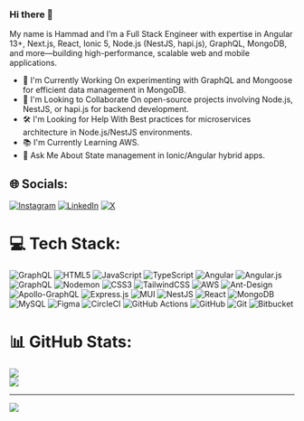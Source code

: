 ### Hi there 👋

My name is Hammad and I’m a Full Stack Engineer with expertise in Angular 13+, Next.js, React, Ionic 5, Node.js (NestJS, hapi.js), GraphQL, MongoDB, and more—building high-performance, scalable web and mobile applications.

- 🌱 I'm Currently Working On experimenting with GraphQL and Mongoose for efficient data management in MongoDB.
- 🤝 I'm Looking to Collaborate On open-source projects involving Node.js, NestJS, or hapi.js for backend development.
- 🛠️ I'm Looking for Help With Best practices for microservices architecture in Node.js/NestJS environments.
- 📚 I'm Currently Learning AWS.
- 💬 Ask Me About State management in Ionic/Angular hybrid apps.

## 🌐 Socials:
[![Instagram](https://img.shields.io/badge/Instagram-%23E4405F.svg?logo=Instagram&logoColor=white)](https://www.instagram.com/haammadali/) [![LinkedIn](https://img.shields.io/badge/LinkedIn-%230077B5.svg?logo=linkedin&logoColor=white)](https://www.linkedin.com/in/hammadev/) [![X](https://img.shields.io/badge/X-black.svg?logo=X&logoColor=white)](https://x.com/https://twitter.com/HAMMAD_ALI1019) 

# 💻 Tech Stack:
![GraphQL](https://img.shields.io/badge/-GraphQL-E10098?style=for-the-badge&logo=graphql&logoColor=white) ![HTML5](https://img.shields.io/badge/html5-%23E34F26.svg?style=for-the-badge&logo=html5&logoColor=white) ![JavaScript](https://img.shields.io/badge/javascript-%23323330.svg?style=for-the-badge&logo=javascript&logoColor=%23F7DF1E) ![TypeScript](https://img.shields.io/badge/typescript-%23007ACC.svg?style=for-the-badge&logo=typescript&logoColor=white) ![Angular](https://img.shields.io/badge/angular-%23DD0031.svg?style=for-the-badge&logo=angular&logoColor=white) ![Angular.js](https://img.shields.io/badge/angular.js-%23E23237.svg?style=for-the-badge&logo=angularjs&logoColor=white) ![GraphQL](https://img.shields.io/badge/-GraphQL-E10098?style=for-the-badge&logo=graphql&logoColor=white) ![Nodemon](https://img.shields.io/badge/NODEMON-%23323330.svg?style=for-the-badge&logo=nodemon&logoColor=%BBDEAD) ![CSS3](https://img.shields.io/badge/css3-%231572B6.svg?style=for-the-badge&logo=css3&logoColor=white) ![TailwindCSS](https://img.shields.io/badge/tailwindcss-%2338B2AC.svg?style=for-the-badge&logo=tailwind-css&logoColor=white) ![AWS](https://img.shields.io/badge/AWS-%23FF9900.svg?style=for-the-badge&logo=amazon-aws&logoColor=white) ![Ant-Design](https://img.shields.io/badge/-AntDesign-%230170FE?style=for-the-badge&logo=ant-design&logoColor=white) ![Apollo-GraphQL](https://img.shields.io/badge/-ApolloGraphQL-311C87?style=for-the-badge&logo=apollo-graphql) ![Express.js](https://img.shields.io/badge/express.js-%23404d59.svg?style=for-the-badge&logo=express&logoColor=%2361DAFB) ![MUI](https://img.shields.io/badge/MUI-%230081CB.svg?style=for-the-badge&logo=mui&logoColor=white) ![NestJS](https://img.shields.io/badge/nestjs-%23E0234E.svg?style=for-the-badge&logo=nestjs&logoColor=white) ![React](https://img.shields.io/badge/react-%2320232a.svg?style=for-the-badge&logo=react&logoColor=%2361DAFB) ![MongoDB](https://img.shields.io/badge/MongoDB-%234ea94b.svg?style=for-the-badge&logo=mongodb&logoColor=white) ![MySQL](https://img.shields.io/badge/mysql-4479A1.svg?style=for-the-badge&logo=mysql&logoColor=white) ![Figma](https://img.shields.io/badge/figma-%23F24E1E.svg?style=for-the-badge&logo=figma&logoColor=white) ![CircleCI](https://img.shields.io/badge/circleci-%23161616.svg?style=for-the-badge&logo=circleci&logoColor=white) ![GitHub Actions](https://img.shields.io/badge/github%20actions-%232671E5.svg?style=for-the-badge&logo=githubactions&logoColor=white) ![GitHub](https://img.shields.io/badge/github-%23121011.svg?style=for-the-badge&logo=github&logoColor=white) ![Git](https://img.shields.io/badge/git-%23F05033.svg?style=for-the-badge&logo=git&logoColor=white) ![Bitbucket](https://img.shields.io/badge/bitbucket-%230047B3.svg?style=for-the-badge&logo=bitbucket&logoColor=white)
# 📊 GitHub Stats:
![](https://nirzak-streak-stats.vercel.app/?user=captainhammad&theme=dark&hide_border=true)<br/>
![](https://github-readme-stats.vercel.app/api/top-langs/?username=captainhammad&theme=dark&hide_border=true&include_all_commits=true&count_private=true&layout=compact)

---
[![](https://visitcount.itsvg.in/api?id=captainhammad&icon=0&color=0)](https://visitcount.itsvg.in)

<!-- Proudly created with GPRM ( https://gprm.itsvg.in ) -->
